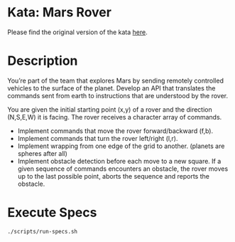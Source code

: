 # Kata: Mars Rover

Please find the original version of the kata [here](http://kata-log.rocks/mars-rover-kata).

# Description
You’re part of the team that explores Mars by sending remotely controlled vehicles to the surface of the planet. Develop an API that translates the commands sent from earth to instructions that are understood by the rover.

You are given the initial starting point (x,y) of a rover and the direction (N,S,E,W) it is facing.
The rover receives a character array of commands.

* Implement commands that move the rover forward/backward (f,b).
* Implement commands that turn the rover left/right (l,r).
* Implement wrapping from one edge of the grid to another. (planets are spheres after all)
* Implement obstacle detection before each move to a new square. If a given sequence of commands encounters an obstacle, the rover moves up to the last possible point, aborts the sequence and reports the obstacle.

# Execute Specs
```
./scripts/run-specs.sh
```
